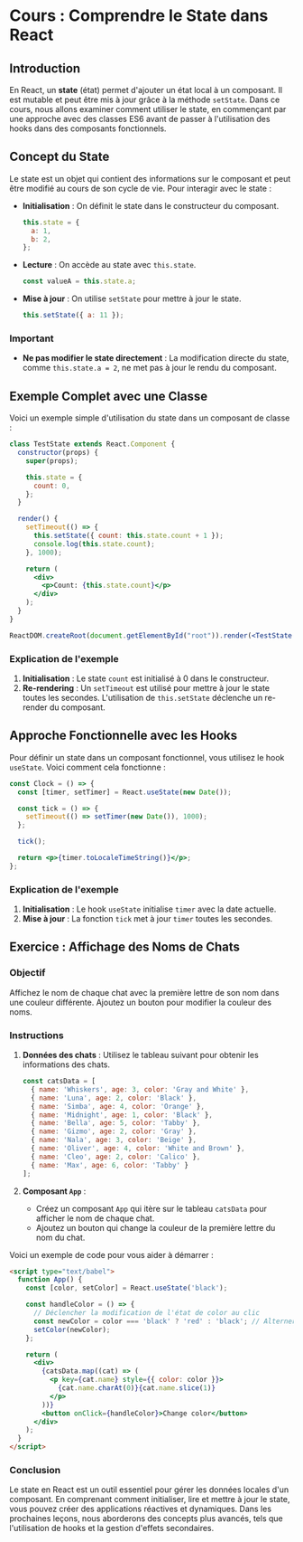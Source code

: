 # Cours : Comprendre le State dans React

## Introduction

En React, un **state** (état) permet d'ajouter un état local à un composant. Il est mutable et peut être mis à jour grâce à la méthode `setState`. Dans ce cours, nous allons examiner comment utiliser le state, en commençant par une approche avec des classes ES6 avant de passer à l'utilisation des hooks dans des composants fonctionnels.

## Concept du State

Le state est un objet qui contient des informations sur le composant et peut être modifié au cours de son cycle de vie. Pour interagir avec le state :

- **Initialisation** : On définit le state dans le constructeur du composant.
  
  ```javascript
  this.state = {
    a: 1,
    b: 2,
  };
  ```

- **Lecture** : On accède au state avec `this.state`.

  ```javascript
  const valueA = this.state.a;
  ```

- **Mise à jour** : On utilise `setState` pour mettre à jour le state.

  ```javascript
  this.setState({ a: 11 });
  ```

### Important

- **Ne pas modifier le state directement** : La modification directe du state, comme `this.state.a = 2`, ne met pas à jour le rendu du composant.

## Exemple Complet avec une Classe

Voici un exemple simple d'utilisation du state dans un composant de classe :

```jsx
class TestState extends React.Component {
  constructor(props) {
    super(props);

    this.state = {
      count: 0,
    };
  }

  render() {
    setTimeout(() => {
      this.setState({ count: this.state.count + 1 });
      console.log(this.state.count);
    }, 1000);

    return (
      <div>
        <p>Count: {this.state.count}</p>
      </div>
    );
  }
}

ReactDOM.createRoot(document.getElementById("root")).render(<TestState />);
```

### Explication de l'exemple

1. **Initialisation** : Le state `count` est initialisé à 0 dans le constructeur.
2. **Re-rendering** : Un `setTimeout` est utilisé pour mettre à jour le state toutes les secondes. L'utilisation de `this.setState` déclenche un re-render du composant.

## Approche Fonctionnelle avec les Hooks

Pour définir un state dans un composant fonctionnel, vous utilisez le hook `useState`. Voici comment cela fonctionne :

```jsx
const Clock = () => {
  const [timer, setTimer] = React.useState(new Date());

  const tick = () => {
    setTimeout(() => setTimer(new Date()), 1000);
  };

  tick();

  return <p>{timer.toLocaleTimeString()}</p>;
};
```

### Explication de l'exemple

1. **Initialisation** : Le hook `useState` initialise `timer` avec la date actuelle.
2. **Mise à jour** : La fonction `tick` met à jour `timer` toutes les secondes.

## Exercice : Affichage des Noms de Chats

### Objectif

Affichez le nom de chaque chat avec la première lettre de son nom dans une couleur différente. Ajoutez un bouton pour modifier la couleur des noms.

### Instructions

1. **Données des chats** : Utilisez le tableau suivant pour obtenir les informations des chats.

   ```js
   const catsData = [
     { name: 'Whiskers', age: 3, color: 'Gray and White' },
     { name: 'Luna', age: 2, color: 'Black' },
     { name: 'Simba', age: 4, color: 'Orange' },
     { name: 'Midnight', age: 1, color: 'Black' },
     { name: 'Bella', age: 5, color: 'Tabby' },
     { name: 'Gizmo', age: 2, color: 'Gray' },
     { name: 'Nala', age: 3, color: 'Beige' },
     { name: 'Oliver', age: 4, color: 'White and Brown' },
     { name: 'Cleo', age: 2, color: 'Calico' },
     { name: 'Max', age: 6, color: 'Tabby' }
   ];
   ```

2. **Composant `App`** :

   - Créez un composant `App` qui itère sur le tableau `catsData` pour afficher le nom de chaque chat.
   - Ajoutez un bouton qui change la couleur de la première lettre du nom du chat.

Voici un exemple de code pour vous aider à démarrer :

```html
<script type="text/babel">
  function App() {
    const [color, setColor] = React.useState('black');

    const handleColor = () => {
      // Déclencher la modification de l'état de color au clic
      const newColor = color === 'black' ? 'red' : 'black'; // Alterner entre rouge et noir
      setColor(newColor);
    };

    return (
      <div>
        {catsData.map((cat) => (
          <p key={cat.name} style={{ color: color }}>
            {cat.name.charAt(0)}{cat.name.slice(1)}
          </p>
        ))}
        <button onClick={handleColor}>Change color</button>
      </div>
    );
  }
</script>
```

### Conclusion

Le state en React est un outil essentiel pour gérer les données locales d'un composant. En comprenant comment initialiser, lire et mettre à jour le state, vous pouvez créer des applications réactives et dynamiques. Dans les prochaines leçons, nous aborderons des concepts plus avancés, tels que l'utilisation de hooks et la gestion d'effets secondaires.